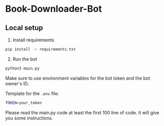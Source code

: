 # Book-Downloader-Bot

## Local setup

1. Install requirements

```bash
pip install -r requirements.txt
```

2. Run the bot

```bash
python3 main.py
```

Make sure to use environment variables for the bot token and the bot owner's ID.

Template for the `.env` file:

```bash
TOKEN=your_token
```

Please read the main.py code at least the first 100 line of code. it will give you some instructions.
